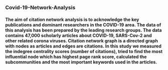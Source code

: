### Covid-19-Network-Analysis
#### The aim of citation network analysis is to acknowledge the key publications and dominant researchers in the COVID-19 area. The data of this analysis has been prepared by the leading research groups. The data contains 47,000 scholarly articles about COVID-19, SARS-Cov-2 and other related corona viruses. Citation network graph is a directed graph with nodes as articles and edges are citations. In this study we measured the indegree centrality scores (number of citations), tried to find the most influential node which has highest page rank score, calculated the subcommunities and the most important keywords used in the articles.
